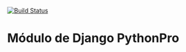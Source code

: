 [![Build Status](https://travis-ci.org/Pbezerra-dev/pythonprodjango.svg?branch=master)](https://travis-ci.org/Pbezerra-dev/pythonprodjango)


# Módulo de Django PythonPro